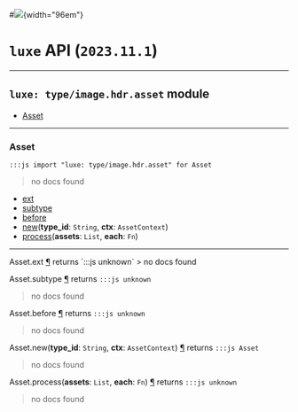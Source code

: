 #![](../../../../../../images/luxe-dark.svg){width="96em"}

# `luxe` API (`2023.11.1`)  


---

## `luxe: type/image.hdr.asset` module

- [Asset](#asset)   

---

### Asset
`:::js import "luxe: type/image.hdr.asset" for Asset`
> no docs found

- [ext](#Asset.ext)
- [subtype](#Asset.subtype)
- [before](#Asset.before)
- [new](#Asset.new+2)(**type_id**: `String`, **ctx**: `AssetContext`)
- [process](#Asset.process+2)(**assets**: `List`, **each**: `Fn`)

<hr/>
<endpoint module="luxe: type/image.hdr.asset" class="Asset" signature="ext"></endpoint>
<signature id="Asset.ext">Asset.ext
<a class="headerlink" href="#Asset.ext" title="Permanent link">¶</a></signature>
<span class='api_ret'>returns</span> `:::js unknown`
> no docs found   

<endpoint module="luxe: type/image.hdr.asset" class="Asset" signature="subtype"></endpoint>
<signature id="Asset.subtype">Asset.subtype
<a class="headerlink" href="#Asset.subtype" title="Permanent link">¶</a></signature>
<span class='api_ret'>returns</span> `:::js unknown`
> no docs found   

<endpoint module="luxe: type/image.hdr.asset" class="Asset" signature="before"></endpoint>
<signature id="Asset.before">Asset.before
<a class="headerlink" href="#Asset.before" title="Permanent link">¶</a></signature>
<span class='api_ret'>returns</span> `:::js unknown`
> no docs found   

<endpoint module="luxe: type/image.hdr.asset" class="Asset" signature="new(type_id : String, ctx : AssetContext)"></endpoint>
<signature id="Asset.new+2">Asset.new(**type_id**: `String`, **ctx**: `AssetContext`)
<a class="headerlink" href="#Asset.new+2" title="Permanent link">¶</a></signature>
<span class='api_ret'>returns</span> `:::js Asset`
> no docs found   

<endpoint module="luxe: type/image.hdr.asset" class="Asset" signature="process(assets : List, each : Fn)"></endpoint>
<signature id="Asset.process+2">Asset.process(**assets**: `List`, **each**: `Fn`)
<a class="headerlink" href="#Asset.process+2" title="Permanent link">¶</a></signature>
<span class='api_ret'>returns</span> `:::js unknown`
> no docs found   

